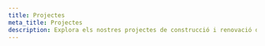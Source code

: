 ```yaml
---
title: Projectes
meta_title: Projectes
description: Explora els nostres projectes de construcció i renovació destacats. Des de cases modernes fins a espais comercials innovadors, descobreix la nostra excel·lència en el disseny i l’execució. Inspira’t amb els nostres treballs i descobreix com podem fer realitat el teu projecte de somni.
---
```

